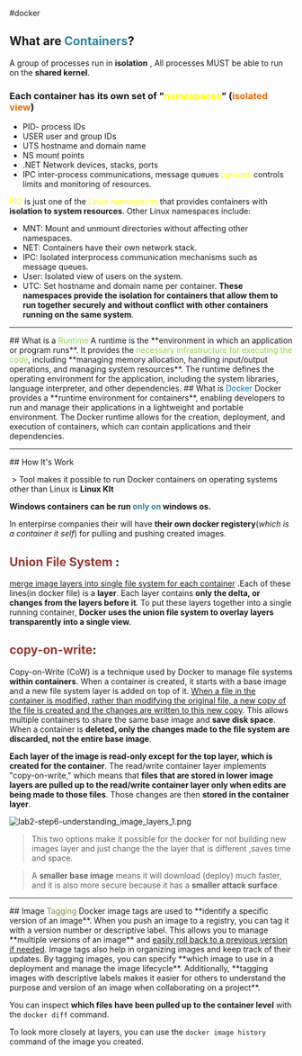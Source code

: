 #docker 
## What are <font color="#31859b">Containers</font>?
 A group of processes run in **isolation** , All processes MUST be able to run on the **shared kernel**.
### Each container has its own set of "<font color="#ffff00">namespaces</font>" (<font color="#e36c09">isolated view</font>)
* PID- process IDs
* USER user and group IDs
* UTS hostname and domain name
* NS mount points
* .NET Network devices, stacks, ports
* IPC inter-process communications, message queues
<font color="#ffff00">cgroups</font> controls limits and monitoring of resources.

<font color="#ffff00">PID</font> is just one of the<font color="#ffff00"> Linux namespaces</font> that provides containers with **isolation to system resources**. Other Linux namespaces include:
* MNT: Mount and unmount directories without affecting other namespaces.
* NET: Containers have their own network stack.
* IPC: Isolated interprocess communication mechanisms such as message queues.
* User: Isolated view of users on the system. 
* UTC: Set hostname and domain name per container.
**These namespaces provide the isolation for containers that allow them to run together securely and without conflict with other containers running on the same system**.
<hr>
## What is a <font color="#92d050">Runtime</font>
A runtime is the **environment in which an application or program runs**. It provides the<font color="#92d050"> necessary infrastructure for executing the code</font>, including **managing memory allocation, handling input/output operations, and managing system resources**. The runtime defines the operating environment for the application, including the system libraries, language interpreter, and other dependencies.
## What is <font color="#0070c0">Docker</font> 
Docker provides a **runtime environment for containers**, enabling developers to run and manage their applications in a lightweight and portable environment. The Docker runtime allows for the creation, deployment, and execution of containers, which can contain applications and their dependencies.

<hr>
## How It's Work 

 > Tool makes it possible to run Docker containers on operating systems other than Linux is **Linux KIt**

**Windows containers can be run <font color="#31859b">only on</font> windows os.**

In enterpirse companies their will have **their own docker registery**(*which is a container it self*) for pulling and pushing created images.

## <font color="#953734">Union File System</font> :
<u>merge image layers into single file system for each container</u> .Each of these lines(in docker file) is a **layer**. Each layer contains **only the delta, or changes from the layers before it**. To put these layers together into a single running container, **Docker uses the union file system to overlay layers transparently into a single view.**

## <font color="#953734">copy-on-write</font>:
Copy-on-Write (CoW) is a technique used by Docker to manage file systems **within containers**. When a container is created, it starts with a base image and a new file system layer is added on top of it. <u>When a file in the container is modified, rather than modifying the original file, a new copy of the file is created and the changes are written to this new copy</u>. This allows multiple containers to share the same base image and **save disk space**. When a container is **deleted, only the changes made to the file system are discarded, not the entire base image**.

**Each layer of the image is read-only except for the top layer, which is created for the container**. The read/write container layer implements "copy-on-write," which means that **files that are stored in lower image layers are pulled up to the read/write container layer only when edits are being made to those files**. Those changes are then **stored in the container layer**.

![lab2-step6-understanding_image_layers_1.png](../../../_resources/lab2-step6-understanding_image_layers_1.png)

> This two options make it possible for the docker for not building new images layer and just change the the layer that is different ,saves time and space.

> A **smaller base image** means it will download (deploy) much faster, and it is also more secure because it has a **smaller attack surface**.

<hr>
## Image <font color="#76923c">Tagging</font> 
Docker image tags are used to **identify a specific version of an image**. When you push an image to a registry, you can tag it with a version number or descriptive label. This allows you to manage **multiple versions of an image** and <u>easily roll back to a previous version if needed</u>. Image tags also help in organizing images and keep track of their updates. By tagging images, you can specify **which image to use in a deployment and manage the image lifecycle**. Additionally, **tagging images with descriptive labels makes it easier for others to understand the purpose and version of an image when collaborating on a project**.

You can inspect **which files have been pulled up to the container level** with the `docker diff` command.

To look more closely at layers, you can use the `docker image history` command of the image you created.
